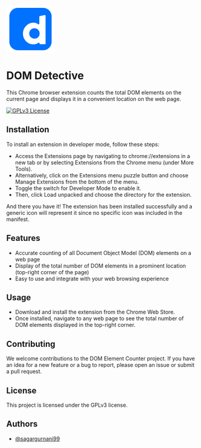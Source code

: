 ![Logo](https://github.com/sagargurnani99/DOM-Detective/blob/master/images/icon128.png)

# DOM Detective

This Chrome browser extension counts the total DOM elements on the current page and displays it in a convenient location on the web page.

[![GPLv3 License](https://img.shields.io/badge/License-GPL%20v3-yellow.svg)](https://opensource.org/licenses/)


## Installation

To install an extension in developer mode, follow these steps:

- Access the Extensions page by navigating to chrome://extensions in a new tab or by selecting Extensions from the Chrome menu (under More Tools).
- Alternatively, click on the Extensions menu puzzle button and choose Manage Extensions from the bottom of the menu.
- Toggle the switch for Developer Mode to enable it.
- Then, click Load unpacked and choose the directory for the extension.

And there you have it! The extension has been installed successfully and a generic icon will represent it since no specific icon was included in the manifest.
## Features

- Accurate counting of all Document Object Model (DOM) elements on a web page
- Display of the total number of DOM elements in a prominent location (top-right corner of the page)
- Easy to use and integrate with your web browsing experience


## Usage

- Download and install the extension from the Chrome Web Store.
- Once installed, navigate to any web page to see the total number of DOM elements displayed in the top-right corner.


## Contributing

We welcome contributions to the DOM Element Counter project. If you have an idea for a new feature or a bug to report, please open an issue or submit a pull request.


## License

This project is licensed under the GPLv3 license.


## Authors

- [@sagargurnani99](https://github.com/sagargurnani99/)

